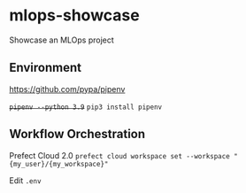 # mlops-showcase
Showcase an MLOps project


## Environment

https://github.com/pypa/pipenv

~~`pipenv --python 3.9`~~
`pip3 install pipenv`


## Workflow Orchestration

Prefect Cloud 2.0
`prefect cloud workspace set --workspace "{my_user}/{my_workspace}"`

Edit `.env`
